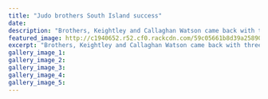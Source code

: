 ```yaml
---
title: "Judo brothers South Island success"
date: 
description: "Brothers, Keightley and Callaghan Watson came back with three gold medals and two silvers from the South Island Judo Championships in Christchurch..."
featured_image: http://c1940652.r52.cf0.rackcdn.com/59c05661b8d39a2589000176/Keightley--bro-Sept-2017.jpg
excerpt: "Brothers, Keightley and Callaghan Watson came back with three gold medals and two silvers from the South Island Judo Championships in Christchurch."
gallery_image_1: 
gallery_image_2: 
gallery_image_3: 
gallery_image_4: 
gallery_image_5: 
---
```

